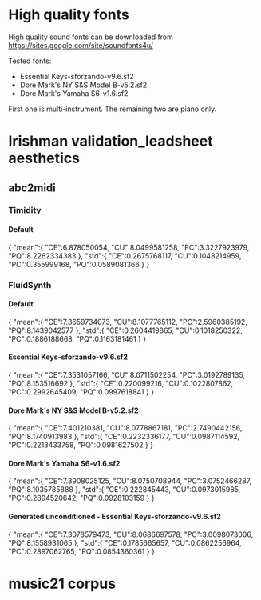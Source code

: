 # High quality fonts
High quality sound fonts can be downloaded from
https://sites.google.com/site/soundfonts4u/

Tested fonts:
- Essential Keys-sforzando-v9.6.sf2
- Dore Mark's NY S&S Model B-v5.2.sf2
- Dore Mark's Yamaha S6-v1.6.sf2

First one is multi-instrument. The remaining two are piano only.


# Irishman validation_leadsheet aesthetics

## abc2midi

### Timidity

#### Default
{
    "mean":{
        "CE":6.878050054,
        "CU":8.0499581258,
        "PC":3.3227923979,
        "PQ":8.2262334383
    },
    "std":{
        "CE":0.2675768117,
        "CU":0.1048214959,
        "PC":0.355999168,
        "PQ":0.0589081366
    }
}

### FluidSynth

#### Default
{
    "mean":{
        "CE":7.3659734073,
        "CU":8.1077765112,
        "PC":2.5960385192,
        "PQ":8.1439042577
    },
    "std":{
        "CE":0.2604419865,
        "CU":0.1018250322,
        "PC":0.1886188668,
        "PQ":0.1163181461
    }
}

#### Essential Keys-sforzando-v9.6.sf2
{
    "mean":{
        "CE":7.3531057166,
        "CU":8.0711502254,
        "PC":3.0192789135,
        "PQ":8.153516692
    },
    "std":{
        "CE":0.220099216,
        "CU":0.1022807862,
        "PC":0.2992645409,
        "PQ":0.0997618841
    }
}

#### Dore Mark's NY S&S Model B-v5.2.sf2
{
    "mean":{
        "CE":7.401210381,
        "CU":8.0778867181,
        "PC":2.7490442156,
        "PQ":8.1740913983
    },
    "std":{
        "CE":0.2232336177,
        "CU":0.0987114592,
        "PC":0.2213433758,
        "PQ":0.0981627502
    }
}

#### Dore Mark's Yamaha S6-v1.6.sf2
{
    "mean":{
        "CE":7.3908025125,
        "CU":8.0750708944,
        "PC":3.0752466287,
        "PQ":8.1035785888
    },
    "std":{
        "CE":0.222845443,
        "CU":0.0973015985,
        "PC":0.2894520642,
        "PQ":0.0928103159
    }
}

#### Generated unconditioned - Essential Keys-sforzando-v9.6.sf2
{
    "mean":{
        "CE":7.3078579473,
        "CU":8.0686697578,
        "PC":3.0098073006,
        "PQ":8.1558931065
    },
    "std":{
        "CE":0.1785665657,
        "CU":0.0862256964,
        "PC":0.2897062765,
        "PQ":0.0854360361
    }
}


# music21 corpus



